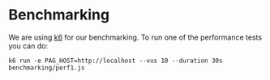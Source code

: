 # Benchmarking
We are using [k6](https://k6.io/) for our benchmarking. To run one of the performance
tests you can do:

```
k6 run -e PAG_HOST=http://localhost --vus 10 --duration 30s  benchmarking/perf1.js
```